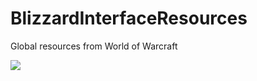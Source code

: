 # BlizzardInterfaceResources
Global resources from World of Warcraft

![](https://i.imgur.com/gK3MDGj.png)
